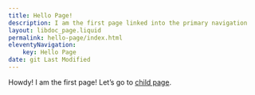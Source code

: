 ```yaml
---
title: Hello Page!
description: I am the first page linked into the primary navigation
layout: libdoc_page.liquid
permalink: hello-page/index.html
eleventyNavigation:
    key: Hello Page
date: git Last Modified
---
```

Howdy! I am the first page! Let’s go to [child page](/hello-child.md "Go to hello child").